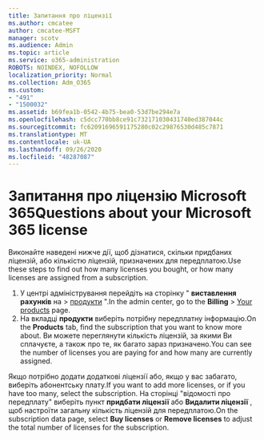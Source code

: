 ```yaml
---
title: Запитання про ліцензії
ms.author: cmcatee
author: cmcatee-MSFT
manager: scotv
ms.audience: Admin
ms.topic: article
ms.service: o365-administration
ROBOTS: NOINDEX, NOFOLLOW
localization_priority: Normal
ms.collection: Adm_O365
ms.custom:
- "491"
- "1500032"
ms.assetid: b69fea1b-0542-4b75-bea0-53d7be294e7a
ms.openlocfilehash: c5dcc770bb8ce91c732171030431740ed387044c
ms.sourcegitcommit: fc62091696591175280c02c29876530d485c7871
ms.translationtype: MT
ms.contentlocale: uk-UA
ms.lasthandoff: 09/26/2020
ms.locfileid: "48287087"
---
```

# <a name="questions-about-your-microsoft-365-license"></a><span data-ttu-id="0c23b-102">Запитання про ліцензію Microsoft 365</span><span class="sxs-lookup"><span data-stu-id="0c23b-102">Questions about your Microsoft 365 license</span></span>

<span data-ttu-id="0c23b-103">Виконайте наведені нижче дії, щоб дізнатися, скільки придбаних ліцензій, або кількістю ліцензій, призначених для передплатою.</span><span class="sxs-lookup"><span data-stu-id="0c23b-103">Use these steps to find out how many licenses you bought, or how many licenses are assigned from a subscription.</span></span>
  
1. <span data-ttu-id="0c23b-104">У центрі адміністрування перейдіть на сторінку " **виставлення рахунків** на \> [продукти](https://go.microsoft.com/fwlink/p/?linkid=842054) ".</span><span class="sxs-lookup"><span data-stu-id="0c23b-104">In the admin center, go to the **Billing** \> [Your products](https://go.microsoft.com/fwlink/p/?linkid=842054) page.</span></span>
2. <span data-ttu-id="0c23b-105">На вкладці **продукти** виберіть потрібну передплатну інформацію.</span><span class="sxs-lookup"><span data-stu-id="0c23b-105">On the **Products** tab, find the subscription that you want to know more about.</span></span> <span data-ttu-id="0c23b-106">Ви можете переглянути кількість ліцензій, за якими Ви сплачуєте, а також про те, як багато зараз призначено.</span><span class="sxs-lookup"><span data-stu-id="0c23b-106">You can see the number of licenses you are paying for and how many are currently assigned.</span></span>

<span data-ttu-id="0c23b-107">Якщо потрібно додати додаткові ліцензії або, якщо у вас забагато, виберіть абонентську плату.</span><span class="sxs-lookup"><span data-stu-id="0c23b-107">If you want to add more licenses, or if you have too many, select the subscription.</span></span> <span data-ttu-id="0c23b-108">На сторінці "відомості про передплату" виберіть пункт **придбати ліцензії** або **Видалити ліцензії** , щоб настроїти загальну кількість ліцензій для передплатою.</span><span class="sxs-lookup"><span data-stu-id="0c23b-108">On the subscription data page, select **Buy licenses** or **Remove licenses** to adjust the total number of licenses for the subscription.</span></span>